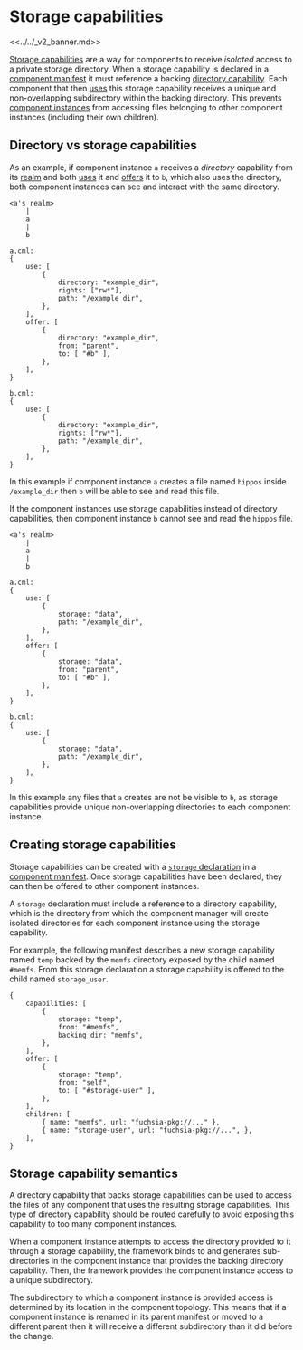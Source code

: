 # Storage capabilities

<<../../_v2_banner.md>>

[Storage capabilities][glossary-storage] are a way for components to receive
_isolated_ access to a private storage directory. When a storage capability is
declared in a [component manifest][manifests-storage] it must reference a
backing [directory capability][directory-capabilities]. Each component that then
[uses][use] this storage capability receives a unique and non-overlapping
subdirectory within the backing directory. This prevents [component
instances][component-instance] from accessing files belonging to other component
instances (including their own children).

## Directory vs storage capabilities

As an example, if component instance `a` receives a _directory_ capability from
its [realm][realm] and both [uses][use] it and [offers][offer] it to `b`, which
also uses the directory, both component instances can see and interact with the
same directory.

```
<a's realm>
    |
    a
    |
    b

a.cml:
{
    use: [
        {
            directory: "example_dir",
            rights: ["rw*"],
            path: "/example_dir",
        },
    ],
    offer: [
        {
            directory: "example_dir",
            from: "parent",
            to: [ "#b" ],
        },
    ],
}

b.cml:
{
    use: [
        {
            directory: "example_dir",
            rights: ["rw*"],
            path: "/example_dir",
        },
    ],
}
```

In this example if component instance `a` creates a file named `hippos` inside
`/example_dir` then `b` will be able to see and read this file.

If the component instances use storage capabilities instead of directory
capabilities, then component instance `b` cannot see and read the `hippos` file.

```
<a's realm>
    |
    a
    |
    b

a.cml:
{
    use: [
        {
            storage: "data",
            path: "/example_dir",
        },
    ],
    offer: [
        {
            storage: "data",
            from: "parent",
            to: [ "#b" ],
        },
    ],
}

b.cml:
{
    use: [
        {
            storage: "data",
            path: "/example_dir",
        },
    ],
}
```

In this example any files that `a` creates are not be visible to `b`, as storage
capabilities provide unique non-overlapping directories to each component
instance.

## Creating storage capabilities

Storage capabilities can be created with a
[`storage` declaration][storage-syntax] in a [component manifest][manifests].
Once storage capabilities have been declared, they can then be offered to other
component instances.

A `storage` declaration must include a reference to a directory capability,
which is the directory from which the component manager will create isolated
directories for each component instance using the storage capability.

For example, the following manifest describes a new storage capability named
`temp` backed by the `memfs` directory exposed by the child named `#memfs`. From
this storage declaration a storage capability is offered to the child named
`storage_user`.

```
{
    capabilities: [
        {
            storage: "temp",
            from: "#memfs",
            backing_dir: "memfs",
        },
    ],
    offer: [
        {
            storage: "temp",
            from: "self",
            to: [ "#storage-user" ],
        },
    ],
    children: [
        { name: "memfs", url: "fuchsia-pkg://..." },
        { name: "storage-user", url: "fuchsia-pkg://...", },
    ],
}
```

## Storage capability semantics

A directory capability that backs storage capabilities can be used to access the
files of any component that uses the resulting storage capabilities. This type
of directory capability should be routed carefully to avoid exposing this
capability to too many component instances.

When a component instance attempts to access the directory provided to it
through a storage capability, the framework binds to and generates
sub-directories in the component instance that provides the backing directory
capability. Then, the framework provides the component instance access to a
unique subdirectory.

The subdirectory to which a component instance is provided access is determined
by its location in the component topology. This means that if a component
instance is renamed in its parent manifest or moved to a different parent then
it will receive a different subdirectory than it did before the change.

[component-instance]: /docs/glossary.md#component-instance
[directory-capabilities]: /docs/glossary.md#directory-capability
[glossary-storage]: /docs/glossary.md#storage-capability
[manifests]: /docs/concepts/components/v2/component_manifests.md
[manifests-storage]: /docs/concepts/components/v2/component_manifests.md#capability-storage
[offer]: /docs/glossary.md#offer
[outgoing-directory]: /docs/concepts/system/abi/system.md#outgoing_directory
[realm]: /docs/glossary.md#realm
[storage-syntax]: /docs/concepts/components/v2/component_manifests.md#storage
[use-syntax]: /docs/concepts/components/v2/component_manifests.md#use
[use]: /docs/glossary.md#use
